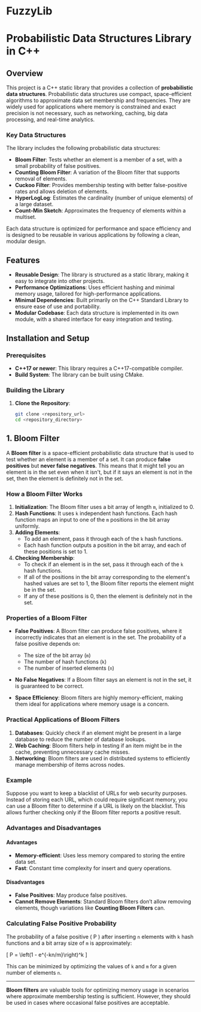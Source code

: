 # FuzzyLib

# Probabilistic Data Structures Library in C++

## Overview

This project is a C++ static library that provides a collection of **probabilistic data structures**. Probabilistic data structures use compact, space-efficient algorithms to approximate data set membership and frequencies. They are widely used for applications where memory is constrained and exact precision is not necessary, such as networking, caching, big data processing, and real-time analytics.

### Key Data Structures

The library includes the following probabilistic data structures:

- **Bloom Filter**: Tests whether an element is a member of a set, with a small probability of false positives.
- **Counting Bloom Filter**: A variation of the Bloom filter that supports removal of elements.
- **Cuckoo Filter**: Provides membership testing with better false-positive rates and allows deletion of elements.
- **HyperLogLog**: Estimates the cardinality (number of unique elements) of a large dataset.
- **Count-Min Sketch**: Approximates the frequency of elements within a multiset.

Each data structure is optimized for performance and space efficiency and is designed to be reusable in various applications by following a clean, modular design.

## Features

- **Reusable Design**: The library is structured as a static library, making it easy to integrate into other projects.
- **Performance Optimizations**: Uses efficient hashing and minimal memory usage, tailored for high-performance applications.
- **Minimal Dependencies**: Built primarily on the C++ Standard Library to ensure ease of use and portability.
- **Modular Codebase**: Each data structure is implemented in its own module, with a shared interface for easy integration and testing.

## Installation and Setup

### Prerequisites

- **C++17 or newer**: This library requires a C++17-compatible compiler.
- **Build System**: The library can be built using CMake.

### Building the Library

1. **Clone the Repository**:

   ```bash
   git clone <repository_url>
   cd <repository_directory>


## 1. Bloom Filter

A **Bloom filter** is a space-efficient probabilistic data structure that is used to test whether an element is a member of a set. It can produce **false positives** but **never false negatives**. This means that it might tell you an element is in the set even when it isn't, but if it says an element is not in the set, then the element is definitely not in the set.

### How a Bloom Filter Works

1. **Initialization**: The Bloom filter uses a bit array of length `m`, initialized to 0.
2. **Hash Functions**: It uses `k` independent hash functions. Each hash function maps an input to one of the `m` positions in the bit array uniformly.
3. **Adding Elements**:
   - To add an element, pass it through each of the `k` hash functions.
   - Each hash function outputs a position in the bit array, and each of these positions is set to 1.
4. **Checking Membership**:
   - To check if an element is in the set, pass it through each of the `k` hash functions.
   - If all of the positions in the bit array corresponding to the element's hashed values are set to 1, the Bloom filter reports the element might be in the set.
   - If any of these positions is 0, then the element is definitely not in the set.

### Properties of a Bloom Filter

- **False Positives**: A Bloom filter can produce false positives, where it incorrectly indicates that an element is in the set. The probability of a false positive depends on:
  - The size of the bit array (`m`)
  - The number of hash functions (`k`)
  - The number of inserted elements (`n`)

- **No False Negatives**: If a Bloom filter says an element is not in the set, it is guaranteed to be correct.

- **Space Efficiency**: Bloom filters are highly memory-efficient, making them ideal for applications where memory usage is a concern.

### Practical Applications of Bloom Filters

1. **Databases**: Quickly check if an element might be present in a large database to reduce the number of database lookups.
2. **Web Caching**: Bloom filters help in testing if an item might be in the cache, preventing unnecessary cache misses.
3. **Networking**: Bloom filters are used in distributed systems to efficiently manage membership of items across nodes.

### Example

Suppose you want to keep a blacklist of URLs for web security purposes. Instead of storing each URL, which could require significant memory, you can use a Bloom filter to determine if a URL is likely on the blacklist. This allows further checking only if the Bloom filter reports a positive result.

### Advantages and Disadvantages

#### Advantages

- **Memory-efficient**: Uses less memory compared to storing the entire data set.
- **Fast**: Constant time complexity for insert and query operations.

#### Disadvantages

- **False Positives**: May produce false positives.
- **Cannot Remove Elements**: Standard Bloom filters don’t allow removing elements, though variations like **Counting Bloom Filters** can.

### Calculating False Positive Probability

The probability of a false positive \( P \) after inserting `n` elements with `k` hash functions and a bit array size of `m` is approximately:

\[
P = \left(1 - e^{-kn/m}\right)^k
\]

This can be minimized by optimizing the values of `k` and `m` for a given number of elements `n`.

---

**Bloom filters** are valuable tools for optimizing memory usage in scenarios where approximate membership testing is sufficient. However, they should be used in cases where occasional false positives are acceptable.
